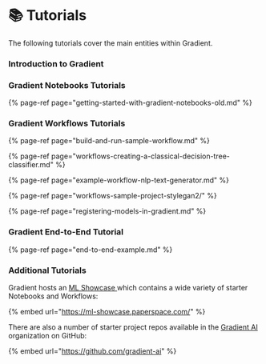 # 📚 Tutorials

The following tutorials cover the main entities within Gradient. 

### Introduction to Gradient

### Gradient Notebooks Tutorials

{% page-ref page="getting-started-with-gradient-notebooks-old.md" %}

### Gradient Workflows Tutorials

{% page-ref page="build-and-run-sample-workflow.md" %}

{% page-ref page="workflows-creating-a-classical-decision-tree-classifier.md" %}

{% page-ref page="example-workflow-nlp-text-generator.md" %}

{% page-ref page="workflows-sample-project-stylegan2/" %}

{% page-ref page="registering-models-in-gradient.md" %}

### Gradient End-to-End Tutorial

{% page-ref page="end-to-end-example.md" %}

### Additional Tutorials

Gradient hosts an [ML Showcase ](https://ml-showcase.paperspace.com/)which contains a wide variety of starter Notebooks and Workflows:

{% embed url="https://ml-showcase.paperspace.com/" %}

There are also a number of starter project repos available in the [Gradient AI](https://github.com/gradient-ai) organization on GitHub:

{% embed url="https://github.com/gradient-ai" %}



